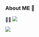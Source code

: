 ### About ME 👋


👨‍💻 <img src=" https://camo.githubusercontent.com/c25307217abd3dad8debf88f849cd09517df2151216aaef22c51bf0b10b816f4/68747470733a2f2f696d672e736869656c64732e696f2f62616467652f2d432532332d3333333333333f7374796c653d666c6174266c6f676f3d432d5368617270266c6f676f436f6c6f723d303035393943">

  
  
  
  <img src="https://github-readme-stats.vercel.app/api?username=YousefM8&&show_icons=true&title_color=ffffff&icon_color=bb2acf&text_color=daf7dc&bg_color=151515">
